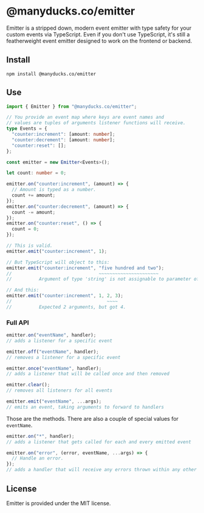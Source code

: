 # @manyducks.co/emitter

Emitter is a stripped down, modern event emitter with type safety for your custom events via TypeScript. Even if you don't use TypeScript, it's still a featherweight event emitter designed to work on the frontend or backend.

## Install

```
npm install @manyducks.co/emitter
```

## Use

```ts
import { Emitter } from "@manyducks.co/emitter";

// You provide an event map where keys are event names and
// values are tuples of arguments listener functions will receive.
type Events = {
  "counter:increment": [amount: number];
  "counter:decrement": [amount: number];
  "counter:reset": [];
};

const emitter = new Emitter<Events>();

let count: number = 0;

emitter.on("counter:increment", (amount) => {
  // Amount is typed as a number.
  count += amount;
});
emitter.on("counter:decrement", (amount) => {
  count -= amount;
});
emitter.on("counter:reset", () => {
  count = 0;
});

// This is valid.
emitter.emit("counter:increment", 1);

// But TypeScript will object to this:
emitter.emit("counter:increment", "five hundred and two");
//                                ~~~~~~~~~~~~~~~~~~~~~~
//          Argument of type 'string' is not assignable to parameter of type 'number'.

// And this:
emitter.emit("counter:increment", 1, 2, 3);
//                                   ~~~~
//          Expected 2 arguments, but got 4.
```

### Full API

```ts
emitter.on("eventName", handler);
// adds a listener for a specific event

emitter.off("eventName", handler);
// removes a listener for a specific event

emitter.once("eventName", handler);
// adds a listener that will be called once and then removed

emitter.clear();
// removes all listeners for all events

emitter.emit("eventName", ...args);
// emits an event, taking arguments to forward to handlers
```

Those are the methods. There are also a couple of special values for `eventName`.

```ts
emitter.on("*", handler);
// adds a listener that gets called for each and every emitted event

emitter.on("error", (error, eventName, ...args) => {
  // Handle an error.
});
// adds a handler that will receive any errors thrown within any other handler.
```

## License

Emitter is provided under the MIT license.
